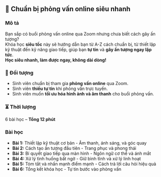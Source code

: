 ## 📌 Chuẩn bị phỏng vấn online siêu nhanh

### Mô tả  
Bạn sắp có buổi phỏng vấn online qua Zoom nhưng chưa biết cách gây ấn tượng?  
Khóa học **siêu tốc** này sẽ hướng dẫn bạn từ A-Z cách chuẩn bị, từ thiết lập kỹ thuật đến kỹ năng giao tiếp, giúp bạn **tự tin** và **gây ấn tượng ngay lập tức**.  
**Học siêu nhanh, làm được ngay, không dài dòng!**

### 🎯 Đối tượng  
- Sinh viên chuẩn bị tham gia **phỏng vấn online** qua Zoom.  
- Sinh viên **thiếu tự tin** khi phỏng vấn trực tuyến.  
- Sinh viên muốn **tối ưu hóa hình ảnh và âm thanh** cho buổi phỏng vấn.  

### ⏳ Thời lượng  
6 bài học – **Tổng 12 phút**  

### Bài học  
- **Bài 1:** Thiết lập kỹ thuật cơ bản - Âm thanh, ánh sáng, và góc quay  
- **Bài 2:** Cách tạo ấn tượng đầu tiên - Trang phục và phong thái  
- **Bài 3:** Bí quyết giao tiếp qua màn hình - Ngôn ngữ cơ thể và ánh mắt  
- **Bài 4:** Xử lý tình huống bất ngờ - Giữ bình tĩnh và xử lý linh hoạt  
- **Bài 5:** Tóm tắt và nhấn mạnh điểm mạnh - Cách trả lời câu hỏi hiệu quả  
- **Bài 6:** Tổng kết khóa học - Tự tin bước vào phỏng vấn